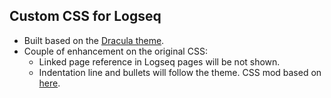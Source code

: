 ## Custom CSS for Logseq

- Built based on the [Dracula theme](https://github.com/dracula/logseq).
- Couple of enhancement on the original CSS:
  - Linked page reference in Logseq pages will be not shown.
  - Indentation line and bullets will follow the theme. CSS mod based on [here](https://discuss.logseq.com/t/css-mod-colorful-indentation-lines/229).
